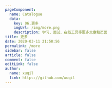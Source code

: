 ```yaml
---
pageComponent: 
  name: Catalogue
  data: 
    key: 06.更多
    imgUrl: /img/more.png
    description: 学习、面试、在线工具等更多文章和页面
title: 更多
date: 2020-03-11 21:50:56
permalink: /more
sidebar: false
article: false
comment: false
editLink: false
author: 
  name: xuqil
  link: https://github.com/xuqil
---
```

